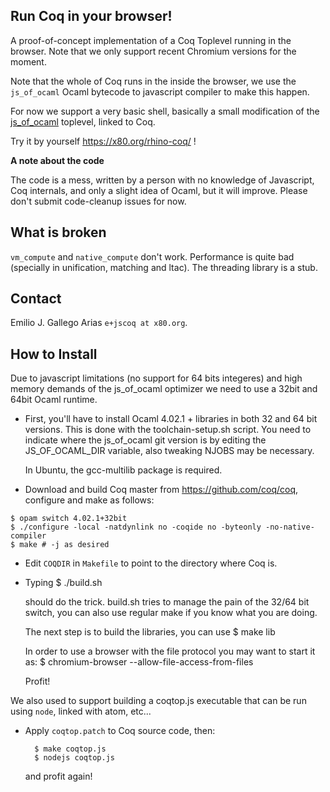 Run Coq in your browser!
------------------------

A proof-of-concept implementation of a Coq Toplevel running in the
browser. Note that we only support recent Chromium versions for the moment.

Note that the whole of Coq runs in the inside the browser, we use the
`js_of_ocaml` Ocaml bytecode to javascript compiler to make this happen.

For now we support a very basic shell, basically a small modification
of the [js\_of\_ocaml](http://ocsigen.org/js_of_ocaml/) toplevel,
linked to Coq.

Try it by yourself <https://x80.org/rhino-coq/> !

**A note about the code**

The code is a mess, written by a person with no knowledge of
Javascript, Coq internals, and only a slight idea of Ocaml, but it
will improve. Please don't submit code-cleanup issues for now.

## What is broken ##

`vm_compute` and `native_compute` don't work. Performance
is quite bad (specially in unification, matching and ltac). The
threading library is a stub.

## Contact ##

Emilio J. Gallego Arias `e+jscoq at x80.org`.

## How to Install ##

Due to javascript limitations (no support for 64 bits integeres) and
high memory demands of the js_of_ocaml optimizer we need to use a
32bit and 64bit Ocaml runtime.

* First, you'll have to install Ocaml 4.02.1 + libraries in both 32
  and 64 bit versions. This is done with the toolchain-setup.sh
  script. You need to indicate where the js_of_ocaml git version is by
  editing the JS_OF_OCAML_DIR variable, also tweaking NJOBS may be
  necessary.

  In Ubuntu, the gcc-multilib package is required.

* Download and build Coq master from <https://github.com/coq/coq>, configure and make as follows:

````
$ opam switch 4.02.1+32bit
$ ./configure -local -natdynlink no -coqide no -byteonly -no-native-compiler
$ make # -j as desired
````

* Edit `COQDIR` in `Makefile` to point to the directory where Coq is.

* Typing
        $ ./build.sh

  should do the trick. build.sh tries to manage the pain of the 32/64
  bit switch, you can also use regular make if you know what you are doing.

  The next step is to build the libraries, you can use
        $ make lib

  In order to use a browser with the file protocol you may want to start it as:
        $ chromium-browser --allow-file-access-from-files

  Profit!

We also used to support building a coqtop.js executable that can be run using
`node`, linked with atom, etc...

* Apply `coqtop.patch` to Coq source code, then:

        $ make coqtop.js
        $ nodejs coqtop.js
  and profit again!
